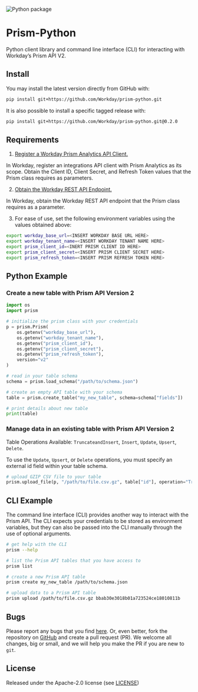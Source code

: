 ![Python package](https://github.com/Workday/prism-python/workflows/Python%20package/badge.svg)

# Prism-Python

Python client library and command line interface (CLI) for interacting with
Workday’s Prism API V2.

## Install
You may install the latest version directly from GitHub with:

```bash
pip install git+https://github.com/Workday/prism-python.git
```

It is also possible to install a specific tagged release with:

```bash
pip install git+https://github.com/Workday/prism-python.git@0.2.0
```

## Requirements

1. [Register a Workday Prism Analytics API Client.](https://doc.workday.com/reader/J1YvI9CYZUWl1U7_PSHyHA/qAugF2pRAGtECVLHKdMO_A)

In Workday, register an integrations API client with Prism Analytics as its
scope. Obtain the Client ID, Client Secret, and Refresh Token values that the
Prism class requires as parameters.

2. [Obtain the Workday REST API Endpoint.](https://doc.workday.com/reader/J1YvI9CYZUWl1U7_PSHyHA/L_RKkfJI6bKu1M2~_mfesQ)

In Workday, obtain the Workday REST API endpoint that the Prism class requires
as a parameter.

3. For ease of use, set the following environment variables using the values obtained above:

```bash
export workday_base_url=<INSERT WORKDAY BASE URL HERE>
export workday_tenant_name=<INSERT WORKDAY TENANT NAME HERE>
export prism_client_id=<INERT PRISM CLIENT ID HERE>
export prism_client_secret=<INSERT PRISM CLIENT SECRET HERE>
export prism_refresh_token=<INSERT PRISM REFRESH TOKEN HERE>
```

## Python Example

### Create a new table with Prism API Version 2

```python
import os
import prism

# initialize the prism class with your credentials
p = prism.Prism(
    os.getenv("workday_base_url"),
    os.getenv("workday_tenant_name"),
    os.getenv("prism_client_id"),
    os.getenv("prism_client_secret"),
    os.getenv("prism_refresh_token"),
    version="v2"
)

# read in your table schema
schema = prism.load_schema("/path/to/schema.json")

# create an empty API table with your schema
table = prism.create_table("my_new_table", schema=schema["fields"])

# print details about new table
print(table)
```

### Manage data in an existing table with Prism API Version 2
Table Operations Available: `TruncateandInsert`, `Insert`, `Update`, `Upsert`,
`Delete`.

To use the `Update`, `Upsert`, or `Delete` operations, you must specify an
external id field within your table schema.

```python
# upload GZIP CSV file to your table
prism.upload_file(p, "/path/to/file.csv.gz", table["id"], operation="TruncateandInsert")
```

## CLI Example

The command line interface (CLI) provides another way to interact with the Prism API.
The CLI expects your credentials to be stored as environment variables, but they can
also be passed into the CLI manually through the use of optional arguments.

```bash
# get help with the CLI
prism --help

# list the Prism API tables that you have access to
prism list

# create a new Prism API table
prism create my_new_table /path/to/schema.json

# upload data to a Prism API table
prism upload /path/to/file.csv.gz bbab30e3018b01a723524ce18010811b
```

## Bugs
Please report any bugs that you find [here](https://github.com/Workday/prism-python/issues).
Or, even better, fork the repository on [GitHub](https://github.com/Workday/prism-python)
and create a pull request (PR). We welcome all changes, big or small, and we
will help you make the PR if you are new to `git`.

## License
Released under the Apache-2.0 license (see [LICENSE](https://github.com/Workday/prism-python/blob/master/LICENSE))
